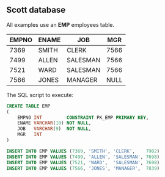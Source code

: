 ## Scott database

All examples use an **EMP** employees table.

|EMPNO |ENAME  |JOB      |MGR  |
|---   |---    |---      |---  |
|7369  |SMITH  |CLERK    |7566 |
|7499  |ALLEN  |SALESMAN |7566 |
|7521  |WARD   |SALESMAN |7566 |
|7566  |JONES  |MANAGER  |NULL |

The SQL script to execute:

```SQL
CREATE TABLE EMP
(
    EMPNO INT         CONSTRAINT PK_EMP PRIMARY KEY,
    ENAME VARCHAR(10) NOT NULL,
    JOB   VARCHAR(9)  NOT NULL,
    MGR   INT
)

INSERT INTO EMP VALUES (7369, 'SMITH', 'CLERK',    7902)
INSERT INTO EMP VALUES (7499, 'ALLEN', 'SALESMAN', 7698)
INSERT INTO EMP VALUES (7521, 'WARD',  'SALESMAN', 7698)
INSERT INTO EMP VALUES (7566, 'JONES', 'MANAGER',  7839)
```